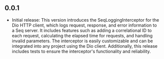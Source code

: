 ## 0.0.1

* Initial release: This version introduces the SeqLoggingInterceptor for the Dio HTTP client, which logs request, response, and error information to a Seq server. It includes features such as adding a correlational ID to each request, calculating the elapsed time for requests, and handling invalid parameters. The interceptor is easily customizable and can be integrated into any project using the Dio client. Additionally, this release includes tests to ensure the interceptor's functionality and reliability.
